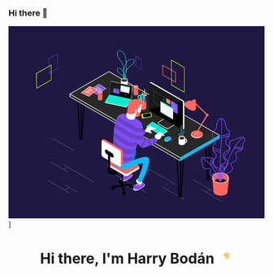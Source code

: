 ### Hi there 👋
[![Harry Bodán Linkedin](src/GifPrincipal.gif)](https://www.linkedin.com/in/harry-bod%C3%A1n-3a9875236/)  ]

<h1 align="center">Hi there, I'm Harry Bodán <img src="./src/Wave.gif" width="30 px"></h1>